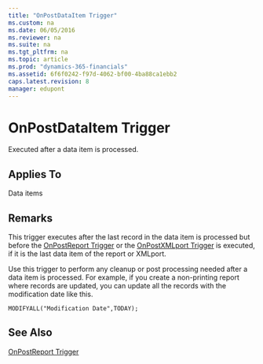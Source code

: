 ```yaml
---
title: "OnPostDataItem Trigger"
ms.custom: na
ms.date: 06/05/2016
ms.reviewer: na
ms.suite: na
ms.tgt_pltfrm: na
ms.topic: article
ms.prod: "dynamics-365-financials"
ms.assetid: 6f6f0242-f97d-4062-bf00-4ba88ca1ebb2
caps.latest.revision: 8
manager: edupont
---
```

# OnPostDataItem Trigger
Executed after a data item is processed.  
  
## Applies To  
 Data items  
  
## Remarks  
 This trigger executes after the last record in the data item is processed but before the [OnPostReport Trigger](OnPostReport-Trigger.md) or the [OnPostXMLport Trigger](OnPostXMLport-Trigger.md) is executed, if it is the last data item of the report or XMLport.  
  
 Use this trigger to perform any cleanup or post processing needed after a data item is processed. For example, if you create a non-printing report where records are updated, you can update all the records with the modification date like this.  
  
```  
MODIFYALL("Modification Date",TODAY);   
```  
  
## See Also  
 [OnPostReport Trigger](OnPostReport-Trigger.md)